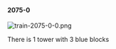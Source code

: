 #### 2075-0
![train-2075-0-0.png](https://github.com/lil-lab/nlvr/raw/master/nlvr/train/images/63/train-2075-0-0.png "train-2075-0-0.png")

There is 1 tower with 3 blue blocks